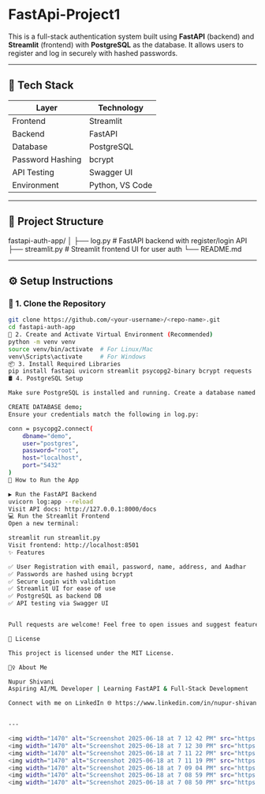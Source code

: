 # FastApi-Project1
This is a full-stack authentication system built using **FastAPI** (backend) and **Streamlit** (frontend) with **PostgreSQL** as the database. It allows users to register and log in securely with hashed passwords.


---

## 🚀 Tech Stack

| Layer        | Technology       |
|--------------|------------------|
| Frontend     | Streamlit        |
| Backend      | FastAPI          |
| Database     | PostgreSQL       |
| Password Hashing | bcrypt       |
| API Testing  | Swagger UI       |
| Environment  | Python, VS Code  |

---

## 📁 Project Structure

fastapi-auth-app/
│
├── log.py # FastAPI backend with register/login API
├── streamlit.py # Streamlit frontend UI for user auth
└── README.md


---

## ⚙️ Setup Instructions

### 🔧 1. Clone the Repository

```bash
git clone https://github.com/<your-username>/<repo-name>.git
cd fastapi-auth-app
🐍 2. Create and Activate Virtual Environment (Recommended)
python -m venv venv
source venv/bin/activate  # For Linux/Mac
venv\Scripts\activate     # For Windows
📦 3. Install Required Libraries
pip install fastapi uvicorn streamlit psycopg2-binary bcrypt requests
🛢️ 4. PostgreSQL Setup

Make sure PostgreSQL is installed and running. Create a database named demo:

CREATE DATABASE demo;
Ensure your credentials match the following in log.py:

conn = psycopg2.connect(
    dbname="demo",
    user="postgres",
    password="root",
    host="localhost",
    port="5432"
)
🚀 How to Run the App

▶️ Run the FastAPI Backend
uvicorn log:app --reload
Visit API docs: http://127.0.0.1:8000/docs
💻 Run the Streamlit Frontend
Open a new terminal:

streamlit run streamlit.py
Visit frontend: http://localhost:8501
✨ Features

✅ User Registration with email, password, name, address, and Aadhar
✅ Passwords are hashed using bcrypt
✅ Secure Login with validation
✅ Streamlit UI for ease of use
✅ PostgreSQL as backend DB
✅ API testing via Swagger UI


Pull requests are welcome! Feel free to open issues and suggest features or improvements.

📃 License

This project is licensed under the MIT License.

🙋‍♀️ About Me

Nupur Shivani
Aspiring AI/ML Developer | Learning FastAPI & Full-Stack Development

Connect with me on LinkedIn 🌐 https://www.linkedin.com/in/nupur-shivani-150b96262


---

<img width="1470" alt="Screenshot 2025-06-18 at 7 12 42 PM" src="https://github.com/user-attachments/assets/35e08ed6-edfa-4659-8382-c063c27c084e" />
<img width="1470" alt="Screenshot 2025-06-18 at 7 12 30 PM" src="https://github.com/user-attachments/assets/8586b887-ea5f-46aa-8aba-78fa0328fe99" />
<img width="1470" alt="Screenshot 2025-06-18 at 7 11 22 PM" src="https://github.com/user-attachments/assets/745d3261-4945-4aa6-976f-362ea74a614c" />
<img width="1470" alt="Screenshot 2025-06-18 at 7 11 19 PM" src="https://github.com/user-attachments/assets/addf23dc-ffec-465e-8eca-cf331692b1ab" />
<img width="1470" alt="Screenshot 2025-06-18 at 7 09 04 PM" src="https://github.com/user-attachments/assets/63fb3ef0-0612-4dd1-8354-0f6a549c5980" />
<img width="1470" alt="Screenshot 2025-06-18 at 7 08 59 PM" src="https://github.com/user-attachments/assets/c70a540a-bee8-4b4e-88a8-384912d78884" />
<img width="1470" alt="Screenshot 2025-06-18 at 7 08 50 PM" src="https://github.com/user-attachments/assets/41a6c5de-6e7d-4dce-a1b7-9ef6b8885e62" />

